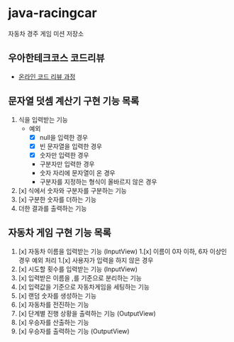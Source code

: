 # java-racingcar
자동차 경주 게임 미션 저장소

## 우아한테크코스 코드리뷰
* [온라인 코드 리뷰 과정](https://github.com/woowacourse/woowacourse-docs/blob/master/maincourse/README.md)

## 문자열 덧셈 계산기 구현 기능 목록
1. 식을 입력받는 기능
    - 예외
        - [x] null을 입력한 경우
        - [x] 빈 문자열을 입력한 경우
        - [x] 숫자만 입력한 경우
        - 구분자만 입력한 경우
        - 숫자 자리에 문자열이 온 경우
        - 구분자를 지정하는 형식이 올바르지 않은 경우
1. [x] 식에서 숫자와 구분자를 구분하는 기능
1. [x] 구분한 숫자를 더하는 기능
1. 더한 결과를 출력하는 기능 

## 자동차 게임 구현 기능 목록
1. [x] 자동차 이름을 입력받는 기능 (InputView)
    1.[x] 이름이 0자 이하, 6자 이상인 경우 예외 처리
    1.[x] 사용자가 입력을 하지 않은 경우
1. [x] 시도할 횟수를 입력받는 기능 (InputView)
1. [x] 입력받은 이름을 ,를 기준으로 분리하는 기능
1. [x] 입력값을 기준으로 자동차게임을 세팅하는 기능
1. [x] 랜덤 숫자를 생성하는 기능
1. [x] 자동차를 전진하는 기능
1. [x] 단계별 진행 상황을 출력하는 기능 (OutputView)
1. [x] 우승자를 산출하는 기능
1. [x] 우승자를 출력하는 기능 (OutputView)